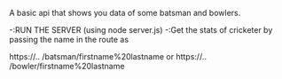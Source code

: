 A basic api that shows you data of some batsman and bowlers.

-:RUN THE SERVER (using node server.js)
-:Get the stats of cricketer by passing the name in the route as

https://..          /batsman/firstname%20lastname
or
https://..            /bowler/firstname%20lastname
